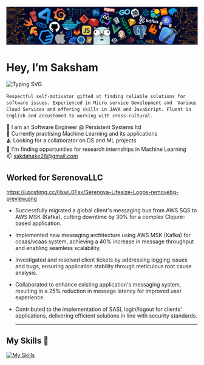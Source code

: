 ![](https://github.com/dipanjanpanja6/dipanjanpanja6/blob/master/media/header_.png)

<h1> Hey, I’m Saksham </h1>


![Typing SVG](https://readme-typing-svg.herokuapp.com?font=Montserrat&color=blue&vCenter=true&lines=Software+Engineer;)

``
Respectful self-motivator gifted at finding reliable solutions for software issues. Experienced in Micro service Development and  Various Cloud Services and offering skills in JAVA and JavaScript. Fluent in English and accustomed to working with cross-cultural.
``

  👀 I am an Software Engineer @ Persistent Systems ltd<br>
  🤖 Currently practising Machine Learning and its applications<br>
  🫂 Looking for a collaborator on DS and ML projects<br> 
  📖 I'm finding opportunities for research internships in Machine Learning<br>
  📫 sakdahake28@gmail.com <br> 



## Worked for SerenovaLLC 
https://i.postimg.cc/HxwL0Fsx/Serenova-Lifesize-Logos-removebg-preview.png

- Successfully migrated a global client's messaging bus from AWS SQS to AWS MSK (Kafka), cutting downtime by 30% for a complex Clojure-based application.
- Implemented new messaging architecture using AWS MSK (Kafka) for ccaas/vcaas system, achieving a 40% increase in message throughput and enabling seamless scalability.
- Investigated and resolved client tickets by addressing logging issues and bugs, ensuring application stability through meticulous root cause analysis.
- Collaborated to enhance existing application's messaging system, resulting in a 25% reduction in message latency for improved user experience.
- Contributed to the implementation of SASL login/logout for clients' applications, delivering efficient solutions in line with security standards.

  ---
## My Skills 🚀

[![My Skills](https://skillicons.dev/icons?i=html,css,js,php,python,linux,aws,azure,gcp,git,github,powershell,bash,postman,docker&perline=15)](https://skillicons.dev)






